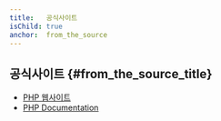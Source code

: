 ```yaml
---
title:   공식사이트
isChild: true
anchor:  from_the_source
---
```


## 공식사이트 {#from_the_source_title}

* [PHP 웹사이트](https://secure.php.net/)
* [PHP Documentation](https://secure.php.net/docs.php)

